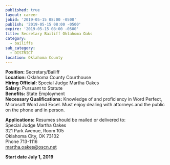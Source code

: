 ```yaml
---
published: true
layout: career
jobid: '2019-05-15 08:00 -0500'
publish: '2019-05-15 08:00 -0500'
expire: '2019-05-15 08:00 -0500'
title: Secretary Bailiff Oklahoma Oaks
category:
  - bailiffs
sub_category:
  - DISTRICT
location: Oklahoma County
---
```

**Position:** Secretary/Bailiff  
**Location:** Oklahoma County Courthouse  
**Hiring Official:** Special Judge Martha Oakes  
**Salary:** Pursuant to Statute  
**Benefits:** State Employment  
**Necessary Qualifications:** Knowledge of and proficiency in Word Perfect, Microsoft Word and Excel.  Must enjoy dealing with attorneys and the public on the phone and in person.    
  
**Applications:** Resumes should be mailed or delivered to:  
Special Judge Martha Oakes  
321 Park Avenue, Room 105  
Oklahoma City, OK  73102  
Phone 713-1116  
[martha.oakes@oscn.net](mailto:martha.oakes@oscn.net)

**Start date July 1, 2019**
